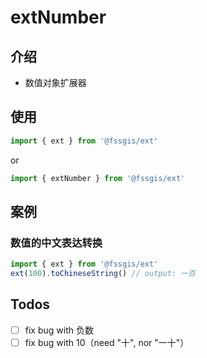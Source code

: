 # extNumber

## 介绍

- 数值对象扩展器

## 使用

```javascript
import { ext } from '@fssgis/ext'
```

or

```javascript
import { extNumber } from '@fssgis/ext'
```

## 案例

### 数值的中文表达转换

```javascript
import { ext } from '@fssgis/ext'
ext(100).toChineseString() // output: 一百
```

<ExampleNumberToChinese />

## Todos

- [ ] fix bug with 负数
- [ ] fix bug with 10（need "十", nor "一十"）